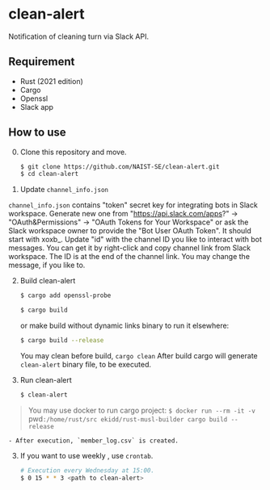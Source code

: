 # clean-alert

Notification of cleaning turn via Slack API.

## Requirement

- Rust (2021 edition)
- Cargo
- Openssl
- Slack app

## How to use

0. Clone this repository and move.

    ```bash
    $ git clone https://github.com/NAIST-SE/clean-alert.git
    $ cd clean-alert
    ```

1. Update `channel_info.json`

`channel_info.json` contains "token" secret key for integrating bots in Slack workspace.
Generate new one from "https://api.slack.com/apps?" -> "OAuth&Permissions" -> "OAuth Tokens for Your Workspace"
or ask the Slack workspace owner to provide the "Bot User OAuth Token". It should start with xoxb_.
Update "id" with the channel ID you like to interact with bot messages.
You can get it by right-click and copy channel link from Slack workspace. The ID is at the end of the channel link.
You may change the message, if you like to.

2. Build clean-alert

    ```bash
    $ cargo add openssl-probe
    ```

    ```bash
    $ cargo build
    ```
    
   or make build without dynamic links binary to run it elsewhere:
   
    ```bash
    $ cargo build --release
    ```

   You may clean before build, `cargo clean`
   After build cargo will generate `clean-alert` binary file, to be executed.

3. Run clean-alert

    ```bash
    $ clean-alert
    ```
> You may use docker to run cargo project: `$ docker run --rm -it -v `pwd`:/home/rust/src ekidd/rust-musl-builder cargo build --release`

    - After execution, `member_log.csv` is created.

3. If you want to use weekly , use `crontab`.

    ```bash
    # Execution every Wednesday at 15:00.
    $ 0 15 * * 3 <path to clean-alert>
    ```
